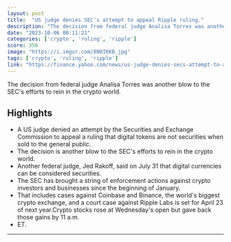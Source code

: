 ```yaml
---
layout: post
title:  "US judge denies SEC's attempt to appeal Ripple ruling."
description: "The decision from federal judge Analisa Torres was another blow to the SEC's efforts to rein in the crypto world."
date: "2023-10-06 00:11:21"
categories: ['crypto', 'ruling', 'ripple']
score: 356
image: "https://i.imgur.com/8N0IKKB.jpg"
tags: ['crypto', 'ruling', 'ripple']
link: "https://finance.yahoo.com/news/us-judge-denies-secs-attempt-to-appeal-ripple-ruling-144434194.html?guccounter=1"
---
```


The decision from federal judge Analisa Torres was another blow to the SEC's efforts to rein in the crypto world.

## Highlights

- A US judge denied an attempt by the Securities and Exchange Commission to appeal a ruling that digital tokens are not securities when sold to the general public.
- The decision is another blow to the SEC's efforts to rein in the crypto world.
- Another federal judge, Jed Rakoff, said on July 31 that digital currencies can be considered securities.
- The SEC has brought a string of enforcement actions against crypto investors and businesses since the beginning of January.
- That includes cases against Coinbase and Binance, the world's biggest crypto exchange, and a court case against Ripple Labs is set for April 23 of next year.Crypto stocks rose at Wednesday's open but gave back those gains by 11 a.m.
- ET.

---
